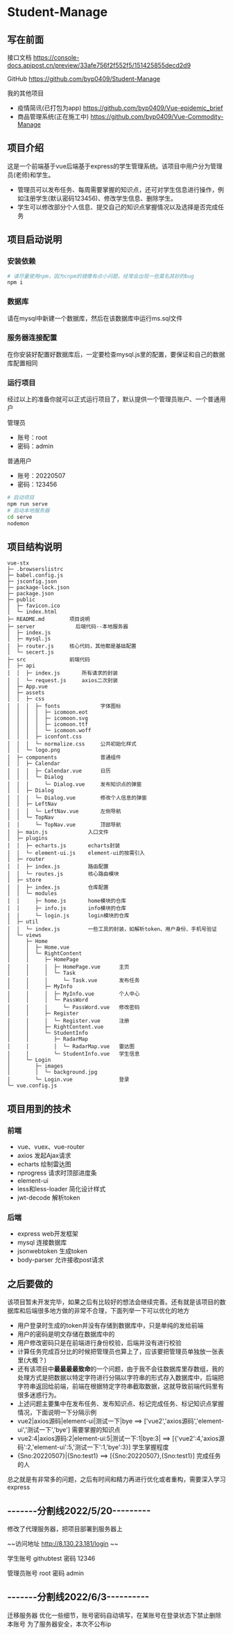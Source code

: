 # Student-Manage

## 写在前面
接口文档   https://console-docs.apipost.cn/preview/33afe756f2f552f5/151425855decd2d9

GitHub    https://github.com/byp0409/Student-Manage

我的其他项目
- 疫情简讯(已打包为app)    https://github.com/byp0409/Vue-epidemic_brief
- 商品管理系统(正在施工中)       https://github.com/byp0409/Vue-Commodity-Manage

## 项目介绍
这是一个前端基于vue后端基于express的学生管理系统。该项目中用户分为管理员(老师)和学生。
- 管理员可以发布任务、每周需要掌握的知识点，还可对学生信息进行操作，例如注册学生(默认密码123456)、修改学生信息、删除学生。
- 学生可以修改部分个人信息、提交自己的知识点掌握情况以及选择是否完成任务

## 项目启动说明

### 安装依赖

```bash
# 请尽量使用npm，因为cnpm的镜像有点小问题，经常会出现一些莫名其妙的bug
npm i
```

### 数据库
请在mysql中新建一个数据库，然后在该数据库中运行ms.sql文件

### 服务器连接配置
在你安装好配置好数据库后，一定要检查mysql.js里的配置，要保证和自己的数据库配置相同

### 运行项目
经过以上的准备你就可以正式运行项目了，默认提供一个管理员账户、一个普通用户

管理员
- 账号：root
- 密码：admin

普通用户
- 账号：20220507
- 密码：123456

```bash
# 启动项目
npm run serve
# 启动本地服务器
cd serve
nodemon
```

## 项目结构说明
```
vue-stx
├─ .browserslistrc
├─ babel.config.js
├─ jsconfig.json
├─ package-lock.json
├─ package.json
├─ public
│  ├─ favicon.ico
│  └─ index.html
├─ README.md        项目说明
├─ server             后端代码--本地服务器
│  ├─ index.js
│  ├─ mysql.js
│  ├─ router.js     核心代码，其他都是基础配置
│  └─ secert.js
├─ src              前端代码
│  ├─ api             
│  │  ├─ index.js       所有请求的封装
│  │  └─ request.js     axios二次封装
│  ├─ App.vue
│  ├─ assets
│  │  ├─ css
│  │  │  ├─ fonts             字体图标
│  │  │  │  ├─ icomoon.eot
│  │  │  │  ├─ icomoon.svg
│  │  │  │  ├─ icomoon.ttf
│  │  │  │  └─ icomoon.woff
│  │  │  ├─ iconfont.css
│  │  │  └─ normalize.css     公共初始化样式
│  │  └─ logo.png
│  ├─ components              普通组件
│  │  ├─ Calendar
│  │  │  ├─ Calendar.vue      日历
│  │  │  └─ Dialog 
│  │  │     └─ Dialog.vue     发布知识点的弹窗
│  │  ├─ Dialog
│  │  │  └─ Dialog.vue        修改个人信息的弹窗
│  │  ├─ LeftNav
│  │  │  └─ LeftNav.vue       左侧导航
│  │  └─ TopNav
│  │     └─ TopNav.vue        顶部导航
│  ├─ main.js             入口文件
│  ├─ plugins             
│  │  ├─ echarts.js       echarts封装
│  │  └─ element-ui.js    element-ui的按需引入
│  ├─ router
│  │  ├─ index.js         路由配置
│  │  └─ routes.js        核心路由模块
│  ├─ store
│  │  ├─ index.js         仓库配置
│  │  └─ modules
│  │     ├─ home.js       home模块的仓库
│  │     ├─ info.js       info模块的仓库
│  │     └─ login.js      login模块的仓库
│  ├─ util
│  │  └─ index.js         一些工具的封装，如解析token、用户身份、手机号验证
│  └─ views
│     ├─ Home
│     │  ├─ Home.vue
│     │  └─ RightContent
│     │     ├─ HomePage
│     │     │  ├─ HomePage.vue      主页
│     │     │  └─ Task
│     │     │     └─ Task.vue       发布任务
│     │     ├─ MyInfo
│     │     │  ├─ MyInfo.vue        个人中心
│     │     │  └─ PassWord
│     │     │     └─ PassWord.vue   修改密码
│     │     ├─ Register
│     │     │  └─ Register.vue      注册
│     │     ├─ RightContent.vue
│     │     └─ StudentInfo
│     │        ├─ RadarMap
│     │        │  └─ RadarMap.vue   雷达图
│     │        └─ StudentInfo.vue   学生信息
│     └─ Login
│        ├─ images
│        │  └─ background.jpg
│        └─ Login.vue               登录
└─ vue.config.js

```

## 项目用到的技术

### 前端
- vue、vuex、vue-router   
- axios  发起Ajax请求
- echarts  绘制雷达图
- nprogress  请求时顶部进度条
- element-ui  
- less和less-loader  简化设计样式
- jwt-decode  解析token

### 后端
- express  web开发框架
- mysql  连接数据库
- jsonwebtoken  生成token
- body-parser  允许接收post请求

## 之后要做的
该项目暂未开发完毕，如果之后有比较好的想法会继续完善。还有就是该项目的数据库和后端很多地方做的非常不合理，下面列举一下可以优化的地方
- 用户登录时生成的token并没有存储到数据库中，只是单纯的发给前端
- 用户的密码是明文存储在数据库中的
- 用户修改密码只是在前端进行身份校验，后端并没有进行校验
- 计算任务完成百分比的时候把管理员也算上了，应该要把管理员单独放一张表里(大概？)
- 还有该项目中**最最最最致命**的一个问题，由于我不会往数据库里存数组，我的处理方式是把数据以特定字符进行分隔以字符串的形式存入数据库中，后端把字符串返回给前端，前端在根据特定字符串截取数据，这就导致前端代码里有很多迷惑行为。
- 上述问题主要集中在发布任务、发布知识点、标记完成任务、标记知识点掌握情况，下面说明一下分隔示例
- vue2|axios源码|element-ui|测试一下|bye  ==> ['vue2','axios源码','element-ui','测试一下','bye']    需要掌握的知识点
- vue2:4|axios源码:2|element-ui:5|测试一下:1|bye:3|   ==> [{'vue2':4,'axios源码':2,'element-ui':5,'测试一下':1,'bye':3}]    学生掌握程度
- {Sno:20220507}|{Sno:test1}  ==> [{Sno:20220507},{Sno:test1}]    完成任务的人

总之就是有非常多的问题，之后有时间和精力再进行优化或者重构，需要深入学习express

## -------分割线2022/5/20---------
修改了代理服务器，把项目部署到服务器上

~~访问地址  http://8.130.23.181/login ~~  

学生账号  githubtest
密码  12346

管理员账号  root
密码  admin

## -------分割线2022/6/3----------
迁移服务器
优化一些细节，账号密码自动填写，在某账号在登录状态下禁止删除本账号
为了服务器安全，本次不公布ip
